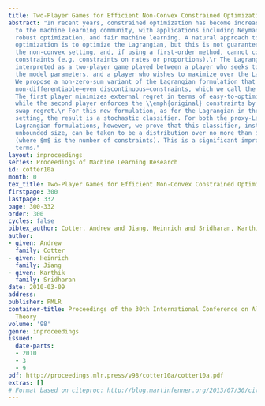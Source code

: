 ```yaml
---
title: Two-Player Games for Efficient Non-Convex Constrained Optimization
abstract: "In recent years, constrained optimization has become increasingly relevant
  to the machine learning community, with applications including Neyman-Pearson classification,
  robust optimization, and fair machine learning. A natural approach to constrained
  optimization is to optimize the Lagrangian, but this is not guaranteed to work in
  the non-convex setting, and, if using a first-order method, cannot cope with non-differentiable
  constraints (e.g. constraints on rates or proportions).\r The Lagrangian can be
  interpreted as a two-player game played between a player who seeks to optimize over
  the model parameters, and a player who wishes to maximize over the Lagrange multipliers.
  We propose a non-zero-sum variant of the Lagrangian formulation that can cope with
  non-differentiable—even discontinuous—constraints, which we call the “proxy-Lagrangian”.
  The first player minimizes external regret in terms of easy-to-optimize “proxy constraints”,
  while the second player enforces the \\emph{original} constraints by minimizing
  swap regret.\r For this new formulation, as for the Lagrangian in the non-convex
  setting, the result is a stochastic classifier. For both the proxy-Lagrangian and
  Lagrangian formulations, however, we prove that this classifier, instead of having
  unbounded size, can be taken to be a distribution over no more than $m+1$ models
  (where $m$ is the number of constraints). This is a significant improvement in practical
  terms."
layout: inproceedings
series: Proceedings of Machine Learning Research
id: cotter10a
month: 0
tex_title: Two-Player Games for Efficient Non-Convex Constrained Optimization
firstpage: 300
lastpage: 332
page: 300-332
order: 300
cycles: false
bibtex_author: Cotter, Andrew and Jiang, Heinrich and Sridharan, Karthik
author:
- given: Andrew
  family: Cotter
- given: Heinrich
  family: Jiang
- given: Karthik
  family: Sridharan
date: 2010-03-09
address: 
publisher: PMLR
container-title: Proceedings of the 30th International Conference on Algorithmic Learning
  Theory
volume: '98'
genre: inproceedings
issued:
  date-parts:
  - 2010
  - 3
  - 9
pdf: http://proceedings.mlr.press/v98/cotter10a/cotter10a.pdf
extras: []
# Format based on citeproc: http://blog.martinfenner.org/2013/07/30/citeproc-yaml-for-bibliographies/
---
```

